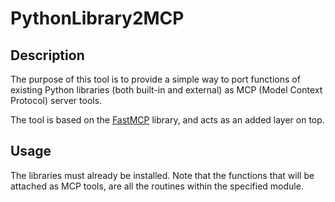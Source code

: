# PythonLibrary2MCP

## Description
The purpose of this tool is to provide a simple way to port functions of existing Python 
libraries (both built-in and external) as MCP (Model Context Protocol) server tools.

The tool is based on the [FastMCP](https://github.com/jlowin/fastmcp) library, and acts as an
added layer on top.

## Usage
The libraries must already be installed.
Note that the functions that will be attached as MCP tools, are all the routines within the 
specified module.
